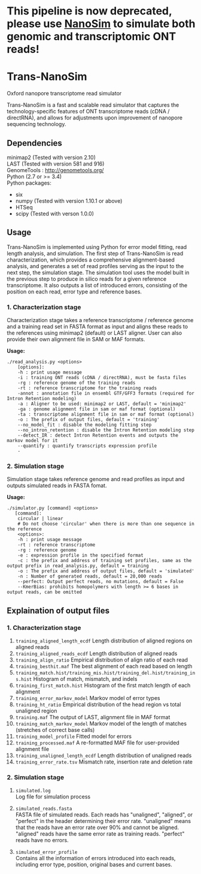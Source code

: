 
# This pipeline is now deprecated, please use [NanoSim](https://github.com/bcgsc/NanoSim) to simulate both genomic and transcriptomic ONT reads!

# Trans-NanoSim
Oxford nanopore transcriptome read simulator

Trans-NanoSim is a fast and scalable read simulator that captures the technology-specific features of ONT transcriptome reads (cDNA / directRNA), and allows for adjustments upon improvement of nanopore sequencing technology.  

## Dependencies
minimap2 (Tested with version 2.10)  
LAST (Tested with version 581 and 916)  
GenomeTools : http://genometools.org/  
Python (2.7 or >= 3.4)  
Python packages:  
* six  
* numpy (Tested with version 1.10.1 or above)
* HTSeq  
* scipy (Tested with verson 1.0.0)

## Usage
Trans-NanoSim is implemented using Python for error model fitting, read length analysis, and simulation. The first step of Trans-NanoSim is read characterization, which provides a comprehensive alignment-based analysis, and generates a set of read profiles serving as the input to the next step, the simulation stage. The simulation tool uses the model built in the previous step to produce in silico reads for a given reference transcriptome. It also outputs a list of introduced errors, consisting of the position on each read, error type and reference bases.

### 1. Characterization stage  
Characterization stage takes a reference transcriptome / reference genome and a training read set in FASTA format as input and aligns these reads to the references using minimap2 (default) or LAST aligner. User can also provide their own alignment file in SAM or MAF formats.  

__Usage:__  
```
./read_analysis.py <options>  
    [options]:  
    -h : print usage message  
    -i : training ONT reads (cDNA / directRNA), must be fasta files  
    -rg : reference genome of the training reads  
    -rt : reference transcriptome for the training reads
    -annot : annotation file in ensembl GTF/GFF3 formats (required for Intron Retention modeling)  
    -a : Aligner to be used: minimap2 or LAST, default = 'minimap2' 
    -ga : genome alignment file in sam or maf format (optional)
    -ta : transcriptome alignment file in sam or maf format (optional)  
    -o : The prefix of output files, default = 'training'  
    --no_model_fit : disable the modeling fitting step  
    --no_intron_retention : disable the Intron Retention modeling step  
    --detect_IR : detect Intron Retention events and outputs the markov model for it  
    --quantify : quantify transcripts expression profile
    -
```

### 2. Simulation stage  
Simulation stage takes reference genome and read profiles as input and outputs simulated reads in FASTA fomat.  

__Usage:__  
```
./simulator.py [command] <options>  
   [command]:  
    circular | linear  
    # Do not choose 'circular' when there is more than one sequence in the reference  
    <options>:  
    -h : print usage message
    -rt : reference transcriptome
    -rg : reference genome
    -e : expression profile in the specified format  
    -c : the prefix and address of training set profiles, same as the output prefix in read_analysis.py, default = training  
    -o : The prefix and address of output files, default = 'simulated'  
    -n : Number of generated reads, default = 20,000 reads  
    --perfect: Output perfect reads, no mutations, default = False  
    --KmerBias: prohibits homopolymers with length >= 6 bases in output reads, can be omitted  
```


## Explaination of output files  
### 1. Characterization stage
1. `training_aligned_length_ecdf` Length distribution of aligned regions on aligned reads  
2. `training_aligned_reads_ecdf` Length distribution of aligned reads  
3. `training_align_ratio` Empirical distribution of align ratio of each read  
4. `training_besthit.maf` The best alignment of each read based on length  
5. `training_match.hist/training_mis.hist/training_del.hist/training_ins.hist` Histogram of match, mismatch, and indels  
6. `training_first_match.hist` Histogram of the first match length of each alignment  
7. `training_error_markov_model` Markov model of error types  
8. `training_ht_ratio` Empirical distribution of the head region vs total unaligned region  
9. `training.maf` The output of LAST, alignment file in MAF format  
10. `training_match_markov_model` Markov model of the length of matches (stretches of correct base calls)  
11. `training_model_profile` Fitted model for errors  
12. `training_processed.maf` A re-formatted MAF file for user-provided alignment file  
13. `training_unaligned_length_ecdf` Length distribution of unaligned reads  
14. `training_error_rate.tsv` Mismatch rate, insertion rate and deletion rate

### 2. Simulation stage  
1. `simulated.log`  
  Log file for simulation process  
  
2. `simulated_reads.fasta`  
  FASTA file of simulated reads. Each reads has "unaligned", "aligned", or "perfect" in the header determining their error rate. "unaligned" means that the reads have an error rate over 90% and cannot be aligned. "aligned" reads have the same error rate as training reads. "perfect" reads have no errors.  
  
3. `simulated_error_profile`  
  Contains all the information of errors introduced into each reads, including error type, position, original bases and current bases. 
